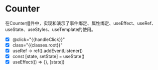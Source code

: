 # Counter
在Counter组件中，实现和演示了事件绑定、属性绑定、useEffect、useRef、useState、useStyles、useTemplate的使用。
- [x] @click="{{handleClick}}"
- [x] class="{{classes.root}}"
- [x] useRef -> ref().addEventListener()
- [x] const [state, setState] = useState()
- [x] useEffect(() => {}, [state]) 